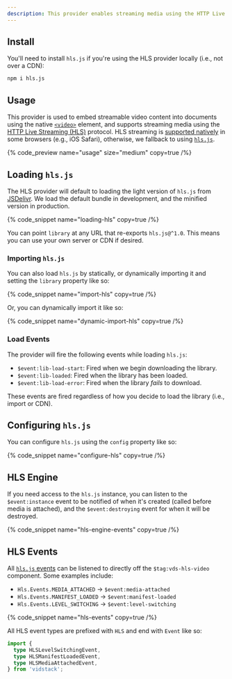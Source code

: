 ```yaml
---
description: This provider enables streaming media using the HTTP Live Streaming (HLS) protocol.
---
```


## Install

You'll need to install `hls.js` if you're using the HLS provider locally (i.e., not over a CDN):

```bash {% copy=true %}
npm i hls.js
```

## Usage

This provider is used to embed streamable video content into documents using the native
[`<video>`](https://developer.mozilla.org/en-US/docs/Web/HTML/Element/video) element, and supports
streaming media using the [HTTP Live Streaming (HLS)](https://en.wikipedia.org/wiki/HTTP_Live_Streaming) protocol.
HLS streaming is [supported natively](https://caniuse.com/?search=hls) in some browsers (e.g., iOS Safari),
otherwise, we fallback to using [`hls.js`](https://github.com/video-dev/hls.js).

{% code_preview name="usage" size="medium" copy=true /%}

## Loading `hls.js`

The HLS provider will default to loading the light version of `hls.js` from [JSDelivr](https://jsdelivr.com). We load
the default bundle in development, and the minified version in production.

{% code_snippet name="loading-hls" copy=true /%}

You can point `library` at any URL that re-exports `hls.js@^1.0`. This means you can use your
own server or CDN if desired.

### Importing `hls.js`

You can also load `hls.js` by statically, or dynamically importing it and setting the `library`
property like so:

{% code_snippet name="import-hls" copy=true  /%}

Or, you can dynamically import it like so:

{% code_snippet name="dynamic-import-hls" copy=true /%}

### Load Events

The provider will fire the following events while loading `hls.js`:

- `$event:lib-load-start`: Fired when we begin downloading the library.
- `$event:lib-loaded`: Fired when the library has been loaded.
- `$event:lib-load-error`: Fired when the library _fails_ to download.

These events are fired regardless of how you decide to load the library (i.e., import or CDN).

## Configuring `hls.js`

You can configure `hls.js` using the `config` property like so:

{% code_snippet name="configure-hls" copy=true /%}

## HLS Engine

If you need access to the `hls.js` instance, you can listen to the `$event:instance` event to
be notified of when it's created (called before media is attached), and the `$event:destroying`
event for when it will be destroyed.

{% code_snippet name="hls-engine-events" copy=true /%}

## HLS Events

All [`hls.js` events](https://github.com/video-dev/hls.js/blob/master/docs/API.md#runtime-events)
can be listened to directly off the `$tag:vds-hls-video` component. Some examples include:

- `Hls.Events.MEDIA_ATTACHED` -> `$event:media-attached`
- `Hls.Events.MANIFEST_LOADED` -> `$event:manifest-loaded`
- `Hls.Events.LEVEL_SWITCHING` -> `$event:level-switching`

{% code_snippet name="hls-events" copy=true /%}

All HLS event types are prefixed with `HLS` and end with `Event` like so:

```ts
import {
  type HLSLevelSwitchingEvent,
  type HLSManifestLoadedEvent,
  type HLSMediaAttachedEvent,
} from 'vidstack';
```
